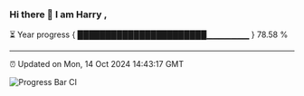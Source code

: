 ### Hi there 👋 I am Harry , 

⏳ Year progress { ███████████████████████▁▁▁▁▁▁▁ } 78.58 %

---

⏰ Updated on Mon, 14 Oct 2024 14:43:17 GMT

![Progress Bar CI](https://github.com/duykhang68/duykhang68/workflows/Progress%20Bar%20CI/badge.svg)
